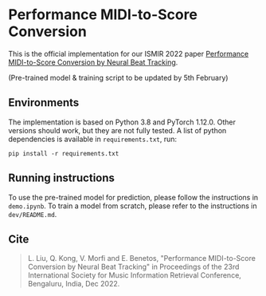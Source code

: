 # Performance MIDI-to-Score Conversion

This is the official implementation for our ISMIR 2022 paper [Performance MIDI-to-Score Conversion by Neural Beat Tracking](https://www.turing.ac.uk/research/publications/performance-midi-score-conversion-neural-beat-tracking).

(Pre-trained model & training script to be updated by 5th February)

## Environments

The implementation is based on Python 3.8 and PyTorch 1.12.0. Other versions should work, but they are not fully tested. A list of python dependencies is available in `requirements.txt`, run:

    pip install -r requirements.txt

## Running instructions

To use the pre-trained model for prediction, please follow the instructions in `demo.ipynb`. To train a model from scratch, please refer to the instructions in `dev/README.md`.

## Cite

> L. Liu, Q. Kong, V. Morfi and E. Benetos, "Performance MIDI-to-Score Conversion by Neural Beat Tracking" in Proceedings of the 23rd International Society for Music Information Retrieval Conference, Bengaluru, India, Dec 2022.